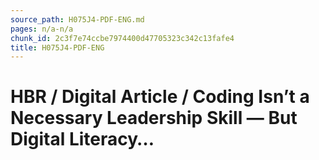 ```yaml
---
source_path: H075J4-PDF-ENG.md
pages: n/a-n/a
chunk_id: 2c3f7e74ccbe7974400d47705323c342c13fafe4
title: H075J4-PDF-ENG
---
```

# HBR / Digital Article / Coding Isn’t a Necessary Leadership Skill — But Digital Literacy…
